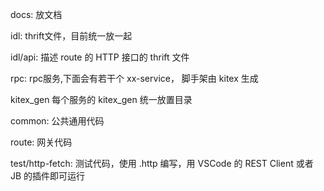 docs: 放文档

idl: thrift文件，目前统一放一起

idl/api: 描述 route 的 HTTP 接口的 thrift 文件

rpc: rpc服务,下面会有若干个 xx-service， 脚手架由 kitex 生成

kitex_gen 每个服务的 kitex_gen 统一放置目录

common: 公共通用代码

route: 网关代码

test/http-fetch: 测试代码，使用 .http 编写，用 VSCode 的 REST Client 或者 JB 的插件即可运行